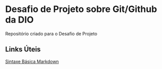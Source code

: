 # Desafio de Projeto sobre Git/Github da DIO
Repositório criado para o Desafio de Projeto

 ## Links Úteis
 [Sintaxe Básica Markdown](https://www.markdownguide.org/basic-syntax/)
